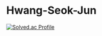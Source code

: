 # Hwang-Seok-Jun

[![Solved.ac Profile](http://mazassumnida.wtf/api/v2/generate_badge?boj=cody628)](https://solved.ac/cody628/)
